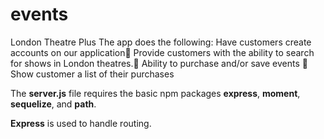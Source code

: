 
# events

London Theatre Plus
The app does the following:
    Have customers create accounts on our application
    Provide customers with the ability to search for shows in London theatres.
    Ability to purchase and/or save events 
    Show customer a list of their purchases 

The **server.js** file requires the basic npm packages **express**, **moment**, **sequelize**, and **path**.

**Express** is used to handle routing. 
